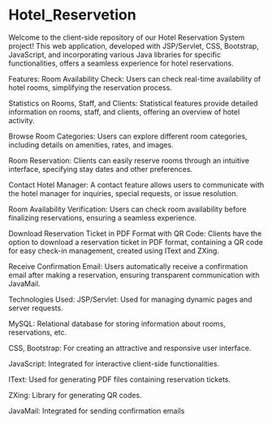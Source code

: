# Hotel_Reservetion
Welcome to the client-side repository of our Hotel Reservation System project! This web application, developed with JSP/Servlet, CSS, Bootstrap, JavaScript, and incorporating various Java libraries for specific functionalities, offers a seamless experience for hotel reservations.

Features:
Room Availability Check: Users can check real-time availability of hotel rooms, simplifying the reservation process.

Statistics on Rooms, Staff, and Clients: Statistical features provide detailed information on rooms, staff, and clients, offering an overview of hotel activity.

Browse Room Categories: Users can explore different room categories, including details on amenities, rates, and images.

Room Reservation: Clients can easily reserve rooms through an intuitive interface, specifying stay dates and other preferences.

Contact Hotel Manager: A contact feature allows users to communicate with the hotel manager for inquiries, special requests, or issue resolution.

Room Availability Verification: Users can check room availability before finalizing reservations, ensuring a seamless experience.

Download Reservation Ticket in PDF Format with QR Code: Clients have the option to download a reservation ticket in PDF format, containing a QR code for easy check-in management, created using IText and ZXing.

Receive Confirmation Email: Users automatically receive a confirmation email after making a reservation, ensuring transparent communication with JavaMail.

Technologies Used:
JSP/Servlet: Used for managing dynamic pages and server requests.

MySQL: Relational database for storing information about rooms, reservations, etc.

CSS, Bootstrap: For creating an attractive and responsive user interface.

JavaScript: Integrated for interactive client-side functionalities.

IText: Used for generating PDF files containing reservation tickets.

ZXing: Library for generating QR codes.

JavaMail: Integrated for sending confirmation emails
